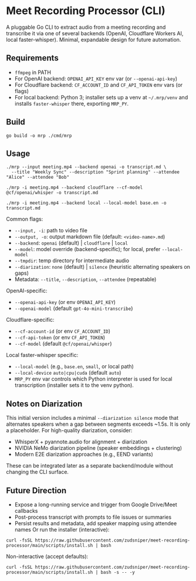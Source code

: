 # Meet Recording Processor (CLI)

A pluggable Go CLI to extract audio from a meeting recording and transcribe it via one of several backends (OpenAI, Cloudflare Workers AI, local faster-whisper). Minimal, expandable design for future automation.

## Requirements

- `ffmpeg` in PATH
- For OpenAI backend: `OPENAI_API_KEY` env var (or `--openai-api-key`)
- For Cloudflare backend: `CF_ACCOUNT_ID` and `CF_API_TOKEN` env vars (or flags)
- For local backend: Python 3; installer sets up a venv at `~/.mrp/venv` and installs `faster-whisper` there, exporting `MRP_PY`.

## Build

```
go build -o mrp ./cmd/mrp
```

## Usage

```
./mrp --input meeting.mp4 --backend openai -o transcript.md \
  --title "Weekly Sync" --description "Sprint planning" --attendee "Alice" --attendee "Bob"

./mrp -i meeting.mp4 --backend cloudflare --cf-model @cf/openai/whisper -o transcript.md

./mrp -i meeting.mp4 --backend local --local-model base.en -o transcript.md
```

Common flags:

- `--input, -i`: path to video file
- `--output, -o`: output markdown file (default: `<video-name>.md`)
- `--backend`: `openai` (default) | `cloudflare` | `local`
- `--model`: model override (backend-specific); for local, prefer `--local-model`
- `--tmpdir`: temp directory for intermediate audio
- `--diarization`: `none` (default) | `silence` (heuristic alternating speakers on gaps)
- Metadata: `--title`, `--description`, `--attendee` (repeatable)

OpenAI-specific:

- `--openai-api-key` (or env `OPENAI_API_KEY`)
- `--openai-model` (default `gpt-4o-mini-transcribe`)

Cloudflare-specific:

- `--cf-account-id` (or env `CF_ACCOUNT_ID`)
- `--cf-api-token` (or env `CF_API_TOKEN`)
- `--cf-model` (default `@cf/openai/whisper`)

Local faster-whisper specific:

- `--local-model` (e.g., `base.en`, `small`, or local path)
- `--local-device` `auto|cpu|cuda` (default `auto`)
- `MRP_PY` env var controls which Python interpreter is used for local transcription (installer sets it to the venv python).

## Notes on Diarization

This initial version includes a minimal `--diarization silence` mode that alternates speakers when a gap between segments exceeds ~1.5s. It is only a placeholder. For high-quality diarization, consider:

- WhisperX + pyannote.audio for alignment + diarization
- NVIDIA NeMo diarization pipeline (speaker embeddings + clustering)
- Modern E2E diarization approaches (e.g., EEND variants)

These can be integrated later as a separate backend/module without changing the CLI surface.

## Future Direction

- Expose a long-running service and trigger from Google Drive/Meet callbacks
- Post-process transcript with prompts to file issues or summaries
- Persist results and metadata, add speaker mapping using attendee names
Or run the installer (interactive):

```
curl -fsSL https://raw.githubusercontent.com/zudsniper/meet-recording-processor/main/scripts/install.sh | bash
```

Non-interactive (accept defaults):

```
curl -fsSL https://raw.githubusercontent.com/zudsniper/meet-recording-processor/main/scripts/install.sh | bash -s -- -y
```
